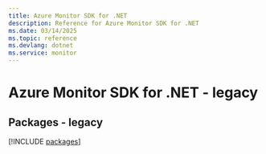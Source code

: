 ```yaml
---
title: Azure Monitor SDK for .NET
description: Reference for Azure Monitor SDK for .NET
ms.date: 03/14/2025
ms.topic: reference
ms.devlang: dotnet
ms.service: monitor
---
```

# Azure Monitor SDK for .NET - legacy
## Packages - legacy
[!INCLUDE [packages](monitor-index.md)]